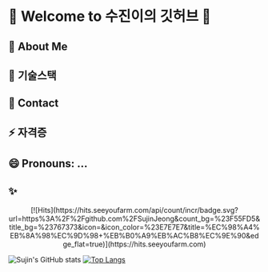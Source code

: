 # 👋 Welcome to 수진이의 깃허브 👋

## 🌱 About Me
## 👯 기술스택

## 💬 Contact
## ⚡ 자격증
## 😄 Pronouns: ...
## ✨
<div align="center">
[![Hits](https://hits.seeyoufarm.com/api/count/incr/badge.svg?url=https%3A%2F%2Fgithub.com%2FSujinJeong&count_bg=%23F55FD5&title_bg=%23767373&icon=&icon_color=%23E7E7E7&title=%EC%98%A4%EB%8A%98%EC%9D%98+%EB%B0%A9%EB%AC%B8%EC%9E%90&edge_flat=true)](https://hits.seeyoufarm.com)
</div>
  
![Sujin's GitHub stats](https://github-readme-stats.vercel.app/api?username=SujinJeong&hide=issues&show_icons=true)
[![Top Langs](https://github-readme-stats.vercel.app/api/top-langs/?username=SujinJeong)](https://github.com/anuraghazra/github-readme-stats)
